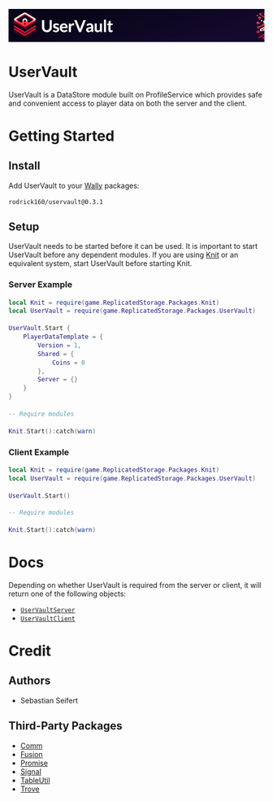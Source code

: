 ![UserVault Logo](/logo/Small/UserVault.png)

# UserVault

UserVault is a DataStore module built on ProfileService which provides safe and convenient access to player data on both the server and the client.

# Getting Started

## Install

Add UserVault to your [Wally](https://github.com/UpliftGames/wally) packages:

`rodrick160/uservault@0.3.1`

## Setup

UserVault needs to be started before it can be used.
It is important to start UserVault before any dependent modules.
If you are using [Knit](https://sleitnick.github.io/Knit/docs/intro) or an equivalent system, start UserVault before starting Knit.

### Server Example
```lua
local Knit = require(game.ReplicatedStorage.Packages.Knit)
local UserVault = require(game.ReplicatedStorage.Packages.UserVault)

UserVault.Start {
	PlayerDataTemplate = {
		Version = 1,
		Shared = {
			Coins = 0
		},
		Server = {}
	}
}

-- Require modules

Knit.Start():catch(warn)
```

### Client Example
```lua
local Knit = require(game.ReplicatedStorage.Packages.Knit)
local UserVault = require(game.ReplicatedStorage.Packages.UserVault)

UserVault.Start()

-- Require modules

Knit.Start():catch(warn)
```

# Docs

Depending on whether UserVault is required from the server or client, it will return one of the following objects:
- [`UserVaultServer`](/src/UserVaultServer/DOCUMENTATION.md)
- [`UserVaultClient`](/src/UserVaultClient/DOCUMENTATION.md)

# Credit

## Authors
- Sebastian Seifert

## Third-Party Packages
- [Comm](https://sleitnick.github.io/RbxUtil/api/Comm/)
- [Fusion](https://elttob.uk/Fusion/)
- [Promise](https://eryn.io/roblox-lua-promise/)
- [Signal](https://sleitnick.github.io/RbxUtil/api/Signal)
- [TableUtil](https://sleitnick.github.io/RbxUtil/api/TableUtil)
- [Trove](https://sleitnick.github.io/RbxUtil/api/Trove)
